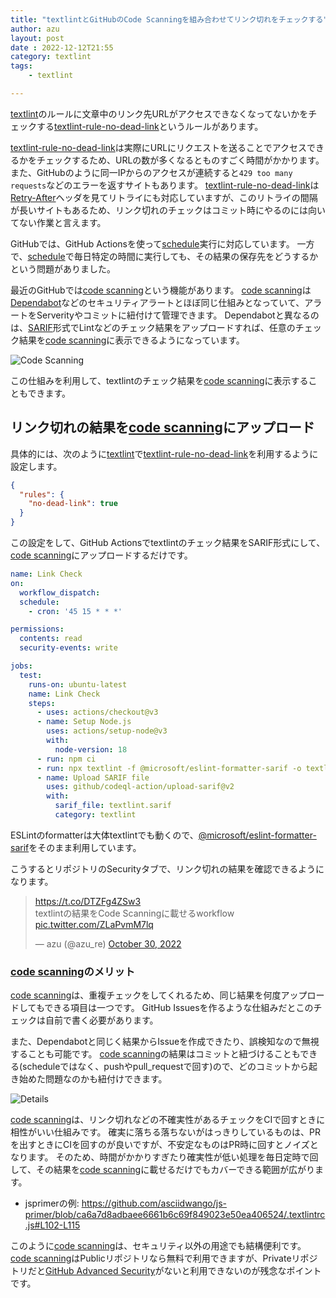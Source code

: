 ```yaml
---
title: "textlintとGitHubのCode Scanningを組み合わせてリンク切れをチェックする"
author: azu
layout: post
date : 2022-12-12T21:55
category: textlint
tags:
    - textlint

---
```


[textlint](https://textlint.github.io/)のルールに文章中のリンク先URLがアクセスできなくなってないかをチェックする[textlint-rule-no-dead-link](https://github.com/textlint-rule/textlint-rule-no-dead-link)というルールがあります。

[textlint-rule-no-dead-link](https://github.com/textlint-rule/textlint-rule-no-dead-link)は実際にURLにリクエストを送ることでアクセスできるかをチェックするため、URLの数が多くなるとものすごく時間がかかります。
また、GitHubのように同一IPからのアクセスが連続すると`429 too many requests`などのエラーを返すサイトもあります。
[textlint-rule-no-dead-link](https://github.com/textlint-rule/textlint-rule-no-dead-link)は[Retry-After](https://developer.mozilla.org/en-US/docs/Web/HTTP/Headers/Retry-After)ヘッダを見てリトライにも対応していますが、このリトライの間隔が長いサイトもあるため、リンク切れのチェックはコミット時にやるのには向いてない作業と言えます。

GitHubでは、GitHub Actionsを使って[schedule](https://docs.github.com/ja/actions/using-workflows/events-that-trigger-workflows#schedule)実行に対応しています。
一方で、[schedule](https://docs.github.com/ja/actions/using-workflows/events-that-trigger-workflows#schedule)で毎日特定の時間に実行しても、その結果の保存先をどうするかという問題がありました。

最近のGitHubでは[code scanning](https://docs.github.com/en/code-security/code-scanning/automatically-scanning-your-code-for-vulnerabilities-and-errors/about-code-scanning)という機能があります。
[code scanning](https://docs.github.com/en/code-security/code-scanning/automatically-scanning-your-code-for-vulnerabilities-and-errors/about-code-scanning)は[Dependabot](https://github.com/dependabot)などのセキュリティアラートとほぼ同じ仕組みとなっていて、アラートをServerityやコミットに紐付けて管理できます。
Dependabotと異なるのは、[SARIF](https://docs.github.com/en/code-security/code-scanning/integrating-with-code-scanning/sarif-support-for-code-scanning)形式でLintなどのチェック結果をアップロードすれば、任意のチェック結果を[code scanning](https://docs.github.com/en/code-security/code-scanning/automatically-scanning-your-code-for-vulnerabilities-and-errors/about-code-scanning)に表示できるようになっています。

![Code Scanning](https://efcl.info/wp-content/uploads/2022/12/12-1670850335.png)

この仕組みを利用して、textlintのチェック結果を[code scanning](https://docs.github.com/en/code-security/code-scanning/automatically-scanning-your-code-for-vulnerabilities-and-errors/about-code-scanning)に表示することもできます。

## リンク切れの結果を[code scanning](https://docs.github.com/en/code-security/code-scanning/automatically-scanning-your-code-for-vulnerabilities-and-errors/about-code-scanning)にアップロード

具体的には、次のように[textlint](https://textlint.github.io/)で[textlint-rule-no-dead-link](https://github.com/textlint-rule/textlint-rule-no-dead-link)を利用するように設定します。

```json
{
  "rules": {
    "no-dead-link": true
  }
}
```

この設定をして、GitHub Actionsでtextlintのチェック結果をSARIF形式にして、[code scanning](https://docs.github.com/en/code-security/code-scanning/automatically-scanning-your-code-for-vulnerabilities-and-errors/about-code-scanning)にアップロードするだけです。

```yaml
name: Link Check
on:
  workflow_dispatch:
  schedule:
    - cron: '45 15 * * *'

permissions:
  contents: read
  security-events: write

jobs:
  test:
    runs-on: ubuntu-latest
    name: Link Check
    steps:
      - uses: actions/checkout@v3
      - name: Setup Node.js
        uses: actions/setup-node@v3
        with:
          node-version: 18
      - run: npm ci
      - run: npx textlint -f @microsoft/eslint-formatter-sarif -o textlint.sarif || exit 0 # workaround https://github.com/textlint/textlint/issues/103
      - name: Upload SARIF file
        uses: github/codeql-action/upload-sarif@v2
        with:
          sarif_file: textlint.sarif
          category: textlint
```

ESLintのformatterは大体textlintでも動くので、[@microsoft/eslint-formatter-sarif](https://github.com/microsoft/sarif-js-sdk/tree/main/packages/eslint-formatter-sarif)をそのまま利用しています。

こうするとリポジトリのSecurityタブで、リンク切れの結果を確認できるようになります。

<blockquote class="twitter-tweet"><p lang="ja" dir="ltr"><a href="https://t.co/DTZFg4ZSw3">https://t.co/DTZFg4ZSw3</a><br>textlintの結果をCode Scanningに載せるworkflow <a href="https://t.co/ZLaPvmM7lq">pic.twitter.com/ZLaPvmM7lq</a></p>&mdash; azu (@azu_re) <a href="https://twitter.com/azu_re/status/1586646564021235712?ref_src=twsrc%5Etfw">October 30, 2022</a></blockquote> <script async src="https://platform.twitter.com/widgets.js" charset="utf-8"></script> 

### [code scanning](https://docs.github.com/en/code-security/code-scanning/automatically-scanning-your-code-for-vulnerabilities-and-errors/about-code-scanning)のメリット

[code scanning](https://docs.github.com/en/code-security/code-scanning/automatically-scanning-your-code-for-vulnerabilities-and-errors/about-code-scanning)は、重複チェックをしてくれるため、同じ結果を何度アップロードしてもできる項目は一つです。
GitHub Issuesを作るような仕組みだとこのチェックは自前で書く必要があります。

また、Dependabotと同じく結果からIssueを作成できたり、誤検知なので無視することも可能です。
[code scanning](https://docs.github.com/en/code-security/code-scanning/automatically-scanning-your-code-for-vulnerabilities-and-errors/about-code-scanning)の結果はコミットと紐づけることもできる(scheduleではなく、pushやpull_requestで回す)ので、どのコミットから起き始めた問題なのかも紐付けできます。

![Details](https://efcl.info/wp-content/uploads/2022/12/12-1670850761.png)

[code scanning](https://docs.github.com/en/code-security/code-scanning/automatically-scanning-your-code-for-vulnerabilities-and-errors/about-code-scanning)は、リンク切れなどの不確実性があるチェックをCIで回すときに相性がいい仕組みです。
確実に落ちる落ちないがはっきりしているものは、PRを出すときにCIを回すのが良いですが、不安定なものはPR時に回すとノイズとなります。
そのため、時間がかかりすぎたり確実性が低い処理を毎日定時で回して、その結果を[code scanning](https://docs.github.com/en/code-security/code-scanning/automatically-scanning-your-code-for-vulnerabilities-and-errors/about-code-scanning)に載せるだけでもカバーできる範囲が広がります。

- jsprimerの例: https://github.com/asciidwango/js-primer/blob/ca6a7d8adbaee6661b6c69f849023e50ea406524/.textlintrc.js#L102-L115

このように[code scanning](https://docs.github.com/en/code-security/code-scanning/automatically-scanning-your-code-for-vulnerabilities-and-errors/about-code-scanning)は、セキュリティ以外の用途でも結構便利です。
[code scanning](https://docs.github.com/en/code-security/code-scanning/automatically-scanning-your-code-for-vulnerabilities-and-errors/about-code-scanning)はPublicリポジトリなら無料で利用できますが、Privateリポジトリだと[GitHub Advanced Security](https://docs.github.com/ja/get-started/learning-about-github/about-github-advanced-security)がないと利用できないのが残念なポイントです。
